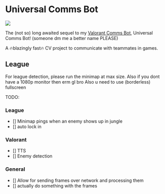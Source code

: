 # Universal Comms Bot
![](https://hackatime-badge.hackclub.com/U0786TENDM5/universal_comms_bot)

The (not so) long awaited sequel to my [Valorant Comms Bot](https://github.com/CattoYT/ValorantCommsBot), Universal Comms Bot! (someone dm me a better name PLEASE)

A :fire:blazingly fast:fire: CV project to communicate with teammates in games.


## League
For league detection, please run the minimap at max size. Also if you dont have a 1080p monitor then erm gl bro
Also u need to use (borderless) fullscreen

TODO:
    
### League  
- [] Minimap pings when an enemy shows up in jungle
- [] auto lock in

### Valorant
- [] TTS
- [] Enemy detection


### General  
- [] Allow for sending frames over network and processing them
- [] actually do something with the frames